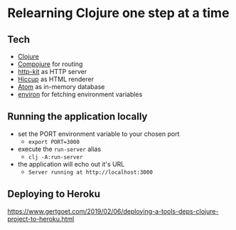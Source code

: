 # Relearning Clojure one step at a time

## Tech
- [Clojure](https://clojure.org/)
- [Compojure](https://github.com/weavejester/compojure) for routing
- [http-kit](https://github.com/http-kit/http-kit) as HTTP server
- [Hiccup](https://github.com/weavejester/hiccup) as HTML renderer
- [Atom](https://clojure.org/reference/atoms) as in-memory database
- [environ](https://github.com/weavejester/environ) for fetching environment variables

## Running the application locally
- set the PORT environment variable to your chosen port
  - `export PORT=3000`
- execute the `run-server` alias
  - `clj -A:run-server`
- the application will echo out it's URL
  - `Server running at http://localhost:3000`

## Deploying to Heroku
https://www.gertgoet.com/2019/02/06/deploying-a-tools-deps-clojure-project-to-heroku.html
